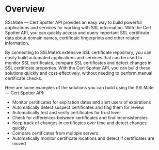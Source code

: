 # Overview

SSLMate — Cert Spotter API provides an easy way to build powerful applications and services for working with SSL information. With the Cert Spotter API, you can quickly access and query important SSL certificate data about domain names, certificate fingerprints and other related information.

By connecting to SSLMate’s extensive SSL certificate repository, you can easily build automated applications and services that can be used to monitor SSL certificates, compare SSL certificates and detect changes in SSL certificate properties. With the Cert Spotter API, you can build these solutions quickly and cost-effectively, without needing to perform manual certificate checks.

Here are some examples of the solutions you can build using the SSLMate — Cert Spotter API:

- Monitor certificates for expiration dates and alert users of expirations
- Automatically detect suspect certificates and flag them for review
- Automatically test and verify certificates for trust level
- Check for differences between certificates and find inconsistencies
- Keep track of changes in certificates over time and detect changes quickly
- Compare certificates from multiple servers
- Automatically monitor certificate locations and detect if certificates are moved
